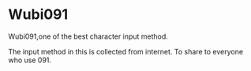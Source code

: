 # Wubi091
Wubi091,one of the best character input method.

The input method in this is collected from internet. To share to everyone who use 091.
